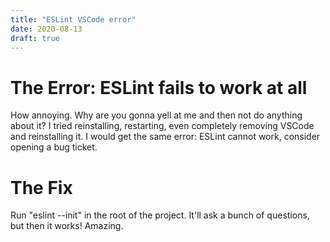 ```yaml
---
title: "ESLint VSCode error"
date: 2020-08-13
draft: true
---
```


# The Error: ESLint fails to work at all

How annoying. Why are you gonna yell at me and then not do anything about it? I tried reinstalling, restarting, even completely removing VSCode and reinstalling it. I would get the same error: ESLint cannot work, consider opening a bug ticket. 

# The Fix

Run "eslint --init" in the root of the project. It'll ask a bunch of questions, but then it works! Amazing. 